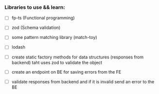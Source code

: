 ### Libraries to use && learn:
- [ ] fp-ts (Functional programming)
- [ ] zod   (Schema validation)
- [ ] some pattern matching library (match-toy)
- [ ] lodash

- [ ] create static factory methods for data structures (responses from backend) taht uses zod to validate the object
- [ ] create an endpoint on BE for saving errors from the FE
- [ ] validate responses from backend and if it is invalid send an error to the BE
